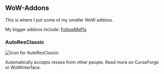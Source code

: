 ## WoW-Addons
This is where I put some of my smaller WoW addons. 

My bigger addons include: [FollowMePls](https://github.com/techiew/FollowMePls)

### AutoResClassic
![Icon for AutoResClassic](https://github.com/techiew/WoW-Addons/blob/master/AutoResClassic/AutoResClassic%20icon.jpg) 

Automatically accepts resses from other people. Read more on CurseForge or WoWInterface.
